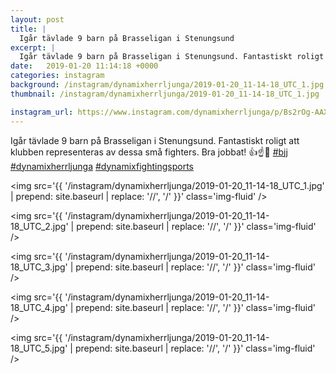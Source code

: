 ```yaml
---
layout: post
title: |
  Igår tävlade 9 barn på Brasseligan i Stenungsund
excerpt: |
  Igår tävlade 9 barn på Brasseligan i Stenungsund. Fantastiskt roligt att klubben representeras av dessa små fighters. Bra jobbat! 👍☝️🤙   
date:   2019-01-20 11:14:18 +0000
categories: instagram
background: /instagram/dynamixherrljunga/2019-01-20_11-14-18_UTC_1.jpg
thumbnail: /instagram/dynamixherrljunga/2019-01-20_11-14-18_UTC_1.jpg

instagram_url: https://www.instagram.com/dynamixherrljunga/p/Bs2rOg-AAXG
---
```

Igår tävlade 9 barn på Brasseligan i Stenungsund. Fantastiskt roligt att klubben representeras av dessa små fighters. Bra jobbat! 👍☝️🤙 [#bjj](https://www.instagram.com/explore/tags/bjj/) [#dynamixherrljunga](https://www.instagram.com/explore/tags/dynamixherrljunga/) [#dynamixfightingsports](https://www.instagram.com/explore/tags/dynamixfightingsports/)



<img src='{{ '/instagram/dynamixherrljunga/2019-01-20_11-14-18_UTC_1.jpg' | prepend: site.baseurl | replace: '//', '/' }}' class='img-fluid' />


<img src='{{ '/instagram/dynamixherrljunga/2019-01-20_11-14-18_UTC_2.jpg' | prepend: site.baseurl | replace: '//', '/' }}' class='img-fluid' />


<img src='{{ '/instagram/dynamixherrljunga/2019-01-20_11-14-18_UTC_3.jpg' | prepend: site.baseurl | replace: '//', '/' }}' class='img-fluid' />


<img src='{{ '/instagram/dynamixherrljunga/2019-01-20_11-14-18_UTC_4.jpg' | prepend: site.baseurl | replace: '//', '/' }}' class='img-fluid' />


<img src='{{ '/instagram/dynamixherrljunga/2019-01-20_11-14-18_UTC_5.jpg' | prepend: site.baseurl | replace: '//', '/' }}' class='img-fluid' />
